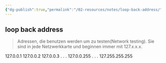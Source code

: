 ```yaml
---
{"dg-publish":true,"permalink":"/02-resources/notes/loop-back-address/","tags":["netzwerk/loopback"],"noteIcon":"","updated":"2025-08-26T16:35:05.000+02:00"}
---
```


## loop back address 
> Adressen, die benutzen werden um zu testen(Network testing). Sie sind in jede Netzwerkkarte und beginnen immer mit 127.x.x.x.

127.0.0.1
127.0.0.2
127.0.0.3
.
.
.
127.0.0.255
.
.
.
127.255.255.255

